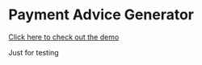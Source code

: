 # Payment Advice Generator
[Click here to check out the demo](https://michaelc285.github.io/payment-advice-generator/)

Just for testing